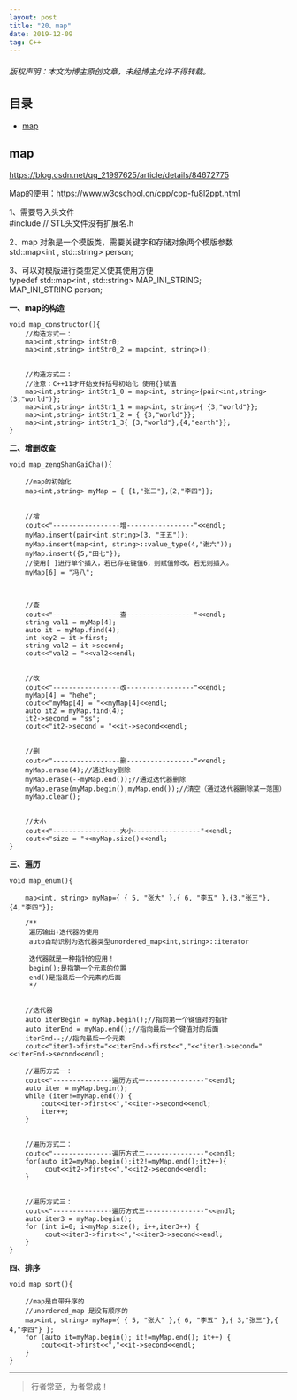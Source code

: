 ```yaml
---
layout: post
title: "20、map"
date: 2019-12-09
tag: C++
---
```



<h6>版权声明：本文为博主原创文章，未经博主允许不得转载。</h6>








## 目录

* [map](#content1)



<!-- ************************************************ -->
## <a id="content1"></a>map

https://blog.csdn.net/qq_21997625/article/details/84672775        

Map的使用：https://www.w3cschool.cn/cpp/cpp-fu8l2ppt.html        
 
1、需要导入头文件        
#include <map> // STL头文件没有扩展名.h        
 
2、map 对象是一个模版类，需要关键字和存储对象两个模版参数        
std::map<int , std::string> person;        
 
3、可以对模版进行类型定义使其使用方便        
typedef std::map<int , std::string> MAP_INI_STRING;        
MAP_INI_STRING person;        


**一、map的构造**

```
void map_constructor(){
    //构造方式一：
    map<int,string> intStr0;
    map<int,string> intStr0_2 = map<int, string>();
    
    
    //构造方式二：
    //注意：C++11才开始支持括号初始化 使用{}赋值
    map<int,string> intStr1_0 = map<int, string>{pair<int,string>(3,"world")};
    map<int,string> intStr1_1 = map<int, string>{ {3,"world"}};
    map<int,string> intStr1_2 = { {3,"world"}};
    map<int,string> intStr1_3{ {3,"world"},{4,"earth"}};
}
```

**二、增删改查**

```
void map_zengShanGaiCha(){
    
    //map的初始化
    map<int,string> myMap = { {1,"张三"},{2,"李四"}};
    
    
    //增
    cout<<"-----------------增-----------------"<<endl;
    myMap.insert(pair<int,string>(3, "王五"));
    myMap.insert(map<int, string>::value_type(4,"谢六"));
    myMap.insert({5,"田七"});
    //使用[ ]进行单个插入，若已存在键值6，则赋值修改，若无则插入。
    myMap[6] = "冯八";


    
    //查
    cout<<"-----------------查-----------------"<<endl;
    string val1 = myMap[4];
    auto it = myMap.find(4);
    int key2 = it->first;
    string val2 = it->second;
    cout<<"val2 = "<<val2<<endl;
    
    
    //改
    cout<<"-----------------改-----------------"<<endl;
    myMap[4] = "hehe";
    cout<<"myMap[4] = "<<myMap[4]<<endl;
    auto it2 = myMap.find(4);
    it2->second = "ss";
    cout<<"it2->second = "<<it->second<<endl;
    
    
    //删
    cout<<"-----------------删-----------------"<<endl;
    myMap.erase(4);//通过key删除
    myMap.erase(--myMap.end());//通过迭代器删除
    myMap.erase(myMap.begin(),myMap.end());//清空（通过迭代器删除某一范围）
    myMap.clear();
    
    
    //大小
    cout<<"-----------------大小-----------------"<<endl;
    cout<<"size = "<<myMap.size()<<endl;
}
```

**三、遍历**

```
void map_enum(){
    
    map<int, string> myMap={ { 5, "张大" },{ 6, "李五" },{3,"张三"},{4,"李四"}};
    
    /**
     遍历输出+迭代器的使用
     auto自动识别为迭代器类型unordered_map<int,string>::iterator
     
     迭代器就是一种指针的应用！
     begin();是指第一个元素的位置
     end()是指最后一个元素的后面
     */

    
    //迭代器
    auto iterBegin = myMap.begin();//指向第一个键值对的指针
    auto iterEnd = myMap.end();//指向最后一个键值对的后面
    iterEnd--;//指向最后一个元素
    cout<<"iter1->first="<<iterEnd->first<<","<<"iter1->second="<<iterEnd->second<<endl;
    
    //遍历方式一：
    cout<<"---------------遍历方式一---------------"<<endl;
    auto iter = myMap.begin();
    while (iter!=myMap.end()) {
        cout<<iter->first<<","<<iter->second<<endl;
        iter++;
    }
    
    
    //遍历方式二：
    cout<<"---------------遍历方式二---------------"<<endl;
    for(auto it2=myMap.begin();it2!=myMap.end();it2++){
         cout<<it2->first<<","<<it2->second<<endl;
    }
    
    
    //遍历方式三：
    cout<<"---------------遍历方式三---------------"<<endl;
    auto iter3 = myMap.begin();
    for (int i=0; i<myMap.size(); i++,iter3++) {
         cout<<iter3->first<<","<<iter3->second<<endl;
    }
}
```

**四、排序**

```
void map_sort(){
    
    //map是自带升序的
    //unordered_map 是没有顺序的
    map<int, string> myMap={ { 5, "张大" },{ 6, "李五" },{ 3,"张三"},{ 4,"李四"} };
    for (auto it=myMap.begin(); it!=myMap.end(); it++) {
        cout<<it->first<<","<<it->second<<endl;
    }
}
```





----------
>  行者常至，为者常成！


